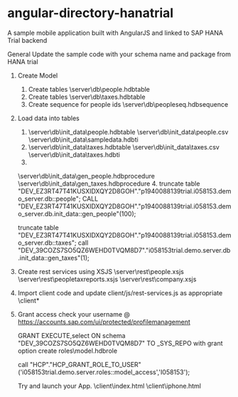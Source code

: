 # angular-directory-hanatrial
A sample mobile application built with AngularJS and linked to SAP HANA Trial backend

General
Update the sample code with your schema name and package from HANA trial

1. Create Model
	1. Create tables \server\db\people.hdbtable
	2. Create tables \server\db\taxes.hdbtable
	3. Create sequence for people ids \server\db\peopleseq.hdbsequence

2. Load data into tables
	1. \server\db\init_data\people.hdbtable
	\server\db\init_data\people.csv 
	\server\db\init_data\sampledata.hdbti
	2. \server\db\init_data\taxes.hdbtable
	 \server\db\init_data\taxes.csv 
	 \server\db\init_data\taxes.hdbti
	3.
	\server\db\init_data\gen_people.hdbprocedure
	\server\db\init_data\gen_taxes.hdbprocedure
	4.
	truncate table "DEV_EZ3RT47T41KUSXIDXQY2D8GOH"."p1940088139trial.i058153.demo_server.db::people";
	CALL "DEV_EZ3RT47T41KUSXIDXQY2D8GOH"."p1940088139trial.i058153.demo_server.db.init_data::gen_people"(100);
	
	truncate table "DEV_EZ3RT47T41KUSXIDXQY2D8GOH"."p1940088139trial.i058153.demo_server.db::taxes";
	call "DEV_39COZS7SO5QZ6WEHD0TVQM8D7"."i058153trial.demo.server.db.init_data::gen_taxes"(1); 

3. Create rest services using XSJS
	\server\rest\people.xsjs
	\server\rest\peopletaxreports.xsjs
	\server\rest\company.xsjs

4. Import client code and update client/js/rest-services.js as appropriate
	\client\*

5. Grant access
	check your username @ https://accounts.sap.com/ui/protected/profilemanagement

	GRANT EXECUTE,select ON schema "DEV_39COZS7SO5QZ6WEHD0TVQM8D7" TO _SYS_REPO with grant option
	create roles\model.hdbrole

	call "HCP"."HCP_GRANT_ROLE_TO_USER"('i058153trial.demo.server.roles::model_access','I058153');
	
	Try and launch your App.
	\client\index.html
	\client\iphone.html
